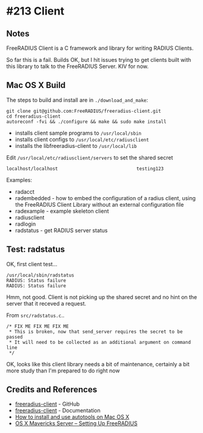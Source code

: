 # #213 Client


## Notes

FreeRADIUS Client is a C framework and library for writing RADIUS Clients.

So far this is a fail. Builds OK, but I hit issues trying to get clients built with this library to talk to
the FreeRADIUS Server. KIV for now.


## Mac OS X Build

The steps to build and install are in `./download_and_make`:

    git clone git@github.com:FreeRADIUS/freeradius-client.git
    cd freeradius-client
    autoreconf -fvi && ./configure && make && sudo make install


* installs client sample programs to `/usr/local/sbin`
* installs client configs to `/usr/local/etc/radiusclient`
* installs the libfreeradius-client to `/usr/local/lib`

Edit `/usr/local/etc/radiusclient/servers` to set the shared secret

    localhost/localhost                             testing123


Examples:
* radacct
* radembedded - how to embed the configuration of a radius client, using the FreeRADIUS Client Library without an external configuration file
* radexample - example skeleton client
* radiusclient
* radlogin
* radstatus - get RADIUS server status

## Test: radstatus

OK, first client test...

```
/usr/local/sbin/radstatus
RADIUS: Status failure
RADIUS: Status failure
```

Hmm, not good. Client is not picking up the shared secret and no hint on the server that it receved a request.

From `src/radstatus.c`..
```
/* FIX ME FIX ME FIX ME
 * This is broken, now that send_server requires the secret to be passed
 * It will need to be collected as an additional argument on command line
 */
```

OK, looks like this client library needs a bit of maintenance, certainly a bit more study than I'm prepared to do right now


## Credits and References
* [freeradius-client](https://github.com/FreeRADIUS/freeradius-client) - GitHub
* [freeradius-client](http://wiki.freeradius.org/project/Radiusclient) - Documentation
* [How to install and use autotools on Mac OS X](https://paolozaino.wordpress.com/2015/05/05/how-to-install-and-use-autotools-on-mac-os-x/comment-page-1/)
* [OS X Mavericks Server – Setting Up FreeRADIUS](https://www.yesdevnull.net/2013/10/os-x-mavericks-server-setting-up-freeradius/)
